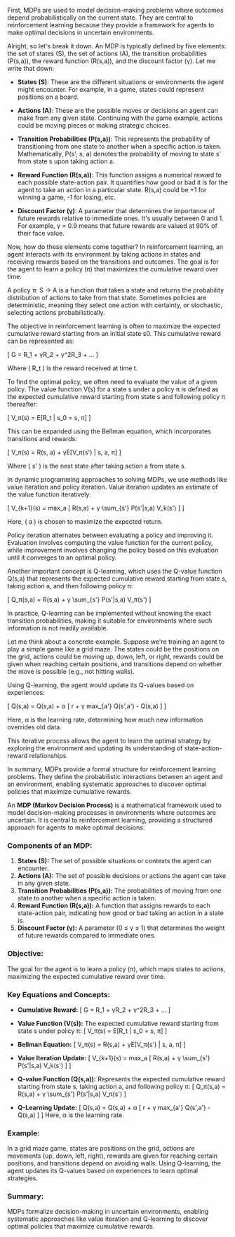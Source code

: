 First, MDPs are used to model decision-making problems where outcomes depend probabilistically on the current state. They are central to reinforcement learning because they provide a framework for agents to make optimal decisions in uncertain environments.

Alright, so let's break it down. An MDP is typically defined by five elements: the set of states (S), the set of actions (A), the transition probabilities (P(s,a)), the reward function (R(s,a)), and the discount factor (γ). Let me write that down:

- **States (S)**: These are the different situations or environments the agent might encounter. For example, in a game, states could represent positions on a board.
  
- **Actions (A)**: These are the possible moves or decisions an agent can make from any given state. Continuing with the game example, actions could be moving pieces or making strategic choices.

- **Transition Probabilities (P(s,a))**: This represents the probability of transitioning from one state to another when a specific action is taken. Mathematically, P(s', s, a) denotes the probability of moving to state s' from state s upon taking action a.

- **Reward Function (R(s,a))**: This function assigns a numerical reward to each possible state-action pair. It quantifies how good or bad it is for the agent to take an action in a particular state. R(s,a) could be +1 for winning a game, -1 for losing, etc.

- **Discount Factor (γ)**: A parameter that determines the importance of future rewards relative to immediate ones. It's usually between 0 and 1. For example, γ = 0.9 means that future rewards are valued at 90% of their face value.

Now, how do these elements come together? In reinforcement learning, an agent interacts with its environment by taking actions in states and receiving rewards based on the transitions and outcomes. The goal is for the agent to learn a policy (π) that maximizes the cumulative reward over time.

A policy π: S → A is a function that takes a state and returns the probability distribution of actions to take from that state. Sometimes policies are deterministic, meaning they select one action with certainty, or stochastic, selecting actions probabilistically.

The objective in reinforcement learning is often to maximize the expected cumulative reward starting from an initial state s0. This cumulative reward can be represented as:

\[ G = R_1 + γR_2 + γ^2R_3 + ... \]

Where \( R_t \) is the reward received at time t.

To find the optimal policy, we often need to evaluate the value of a given policy. The value function V(s) for a state s under a policy π is defined as the expected cumulative reward starting from state s and following policy π thereafter:

\[ V_π(s) = E[R_t | s_0 = s, π] \]

This can be expanded using the Bellman equation, which incorporates transitions and rewards:

\[ V_π(s) = R(s, a) + γE[V_π(s') | s, a, π] \]

Where \( s' \) is the next state after taking action a from state s.

In dynamic programming approaches to solving MDPs, we use methods like value iteration and policy iteration. Value iteration updates an estimate of the value function iteratively:

\[ V_{k+1}(s) = max_a [ R(s,a) + γ \sum_{s'} P(s'|s,a) V_k(s') ] \]

Here, \( a \) is chosen to maximize the expected return.

Policy iteration alternates between evaluating a policy and improving it. Evaluation involves computing the value function for the current policy, while improvement involves changing the policy based on this evaluation until it converges to an optimal policy.

Another important concept is Q-learning, which uses the Q-value function Q(s,a) that represents the expected cumulative reward starting from state s, taking action a, and then following policy π:

\[ Q_π(s,a) = R(s,a) + γ \sum_{s'} P(s'|s,a) V_π(s') \]

In practice, Q-learning can be implemented without knowing the exact transition probabilities, making it suitable for environments where such information is not readily available.

Let me think about a concrete example. Suppose we're training an agent to play a simple game like a grid maze. The states could be the positions on the grid, actions could be moving up, down, left, or right, rewards could be given when reaching certain positions, and transitions depend on whether the move is possible (e.g., not hitting walls).

Using Q-learning, the agent would update its Q-values based on experiences:

\[ Q(s,a) = Q(s,a) + α [ r + γ max_{a'} Q(s',a') - Q(s,a) ] \]

Here, α is the learning rate, determining how much new information overrides old data.

This iterative process allows the agent to learn the optimal strategy by exploring the environment and updating its understanding of state-action-reward relationships.

In summary, MDPs provide a formal structure for reinforcement learning problems. They define the probabilistic interactions between an agent and an environment, enabling systematic approaches to discover optimal policies that maximize cumulative rewards.
</think>

An **MDP (Markov Decision Process)** is a mathematical framework used to model decision-making processes in environments where outcomes are uncertain. It is central to reinforcement learning, providing a structured approach for agents to make optimal decisions.

### Components of an MDP:
1. **States (S):** The set of possible situations or contexts the agent can encounter.
2. **Actions (A):** The set of possible decisions or actions the agent can take in any given state.
3. **Transition Probabilities (P(s,a)):** The probabilities of moving from one state to another when a specific action is taken.
4. **Reward Function (R(s,a)):** A function that assigns rewards to each state-action pair, indicating how good or bad taking an action in a state is.
5. **Discount Factor (γ):** A parameter (0 ≤ γ ≤ 1) that determines the weight of future rewards compared to immediate ones.

### Objective:
The goal for the agent is to learn a policy (π), which maps states to actions, maximizing the expected cumulative reward over time.

### Key Equations and Concepts:

- **Cumulative Reward:**
  \[
  G = R_1 + γR_2 + γ^2R_3 + ...
  \]
  
- **Value Function (V(s)):** The expected cumulative reward starting from state s under policy π:
  \[
  V_π(s) = E[R_t | s_0 = s, π]
  \]

- **Bellman Equation:**
  \[
  V_π(s) = R(s,a) + γE[V_π(s') | s, a, π]
  \]

- **Value Iteration Update:**
  \[
  V_{k+1}(s) = max_a [ R(s,a) + γ \sum_{s'} P(s'|s,a) V_k(s') ]
  \]

- **Q-value Function (Q(s,a)):** Represents the expected cumulative reward starting from state s, taking action a, and following policy π:
  \[
  Q_π(s,a) = R(s,a) + γ \sum_{s'} P(s'|s,a) V_π(s')
  \]

- **Q-Learning Update:**
  \[
  Q(s,a) = Q(s,a) + α [ r + γ max_{a'} Q(s',a') - Q(s,a) ]
  \]
  Here, α is the learning rate.

### Example:
In a grid maze game, states are positions on the grid, actions are movements (up, down, left, right), rewards are given for reaching certain positions, and transitions depend on avoiding walls. Using Q-learning, the agent updates its Q-values based on experiences to learn optimal strategies.

### Summary:
MDPs formalize decision-making in uncertain environments, enabling systematic approaches like value iteration and Q-learning to discover optimal policies that maximize cumulative rewards.
